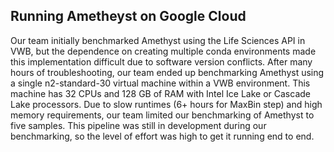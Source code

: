 ## Running Ametheyst on Google Cloud
Our team initially benchmarked Amethyst using the Life Sciences API in VWB, but the dependence on creating multiple conda environments made this implementation difficult due to software version conflicts. After many hours of troubleshooting, our team ended up benchmarking Amethyst using a single n2-standard-30 virtual machine within a VWB environment. This machine has 32 CPUs and 128 GB of RAM with Intel Ice Lake or Cascade Lake processors. Due to slow runtimes (6+ hours for MaxBin step) and high memory requirements, our team limited our benchmarking of Amethyst to five samples. This pipeline was still in development during our benchmarking, so the level of effort was high to get it running end to end. 


